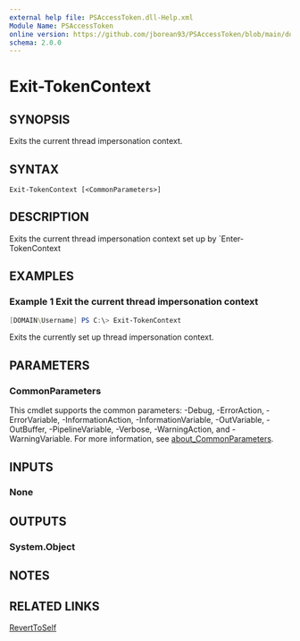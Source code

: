 ```yaml
---
external help file: PSAccessToken.dll-Help.xml
Module Name: PSAccessToken
online version: https://github.com/jborean93/PSAccessToken/blob/main/docs/en-US/Exit-TokenContext.md
schema: 2.0.0
---
```


# Exit-TokenContext

## SYNOPSIS

Exits the current thread impersonation context.

## SYNTAX

```
Exit-TokenContext [<CommonParameters>]
```

## DESCRIPTION

Exits the current thread impersonation context set up by `Enter-TokenContext

## EXAMPLES

### Example 1 Exit the current thread impersonation context

```powershell
[DOMAIN\Username] PS C:\> Exit-TokenContext
```

Exits the currently set up thread impersonation context.

## PARAMETERS

### CommonParameters
This cmdlet supports the common parameters: -Debug, -ErrorAction, -ErrorVariable, -InformationAction, -InformationVariable, -OutVariable, -OutBuffer, -PipelineVariable, -Verbose, -WarningAction, and -WarningVariable. For more information, see [about_CommonParameters](http://go.microsoft.com/fwlink/?LinkID=113216).

## INPUTS

### None
## OUTPUTS

### System.Object
## NOTES

## RELATED LINKS

[RevertToSelf](https://docs.microsoft.com/en-us/windows/win32/api/securitybaseapi/nf-securitybaseapi-reverttoself)
